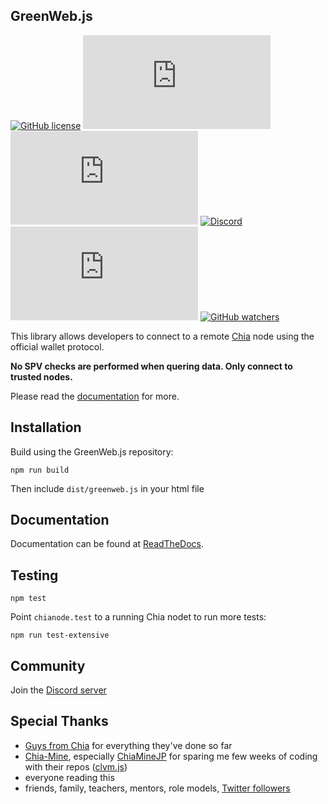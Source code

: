 ## GreenWeb.js

[![GitHub license](https://badgen.net/github/license/yakuhito/GreenWeb.js.svg)](https://github.com/yakuhito/GreenWeb.js/blob/master/LICENSE) [![GitHub commits](https://badgen.net/github/commits/yakuhito/GreenWeb.js)](https://GitHub.com/yakuhito/GreenWeb.js/commit/) [![GitHub latest commit](https://badgen.net/github/last-commit/yakuhito/GreenWeb.js)](https://GitHub.com/yakuhito/GreenWeb.js/commit/) [![Discord](https://badgen.net/badge/icon/discord?icon=discord&label)](https://discord.gg/yNVNvQyYXn) [![GitHub stars](https://badgen.net/github/stars/yakuhito/GreenWeb.js)](https://GitHub.com/yakuhito/GreenWeb.js/stargazers/) [![GitHub watchers](https://badgen.net/github/watchers/yakuhito/GreenWeb.js/)](https://GitHub.com/yakuhito/GreenWeb.js/watchers/)

This library allows developers to connect to a remote [Chia](https://www.chia.net/) node using the official wallet protocol.

**No SPV checks are performed when quering data. Only connect to trusted nodes.**

Please read the [documentation](https://greenwebjs.readthedocs.io) for more.

## Installation

Build using the GreenWeb.js repository:

```
npm run build
```

Then include `dist/greenweb.js` in your html file

## Documentation

Documentation can be found at [ReadTheDocs](https://greenwebjs.readthedocs.io).

## Testing 

```
npm test
```

Point `chianode.test` to a running Chia nodet to run more tests:

```
npm run test-extensive
```

## Community

Join the [Discord server](https://discord.gg/yNVNvQyYXn)

## Special Thanks

* [Guys from Chia](https://www.chia.net/) for everything they've done so far
* [Chia-Mine](https://github.com/Chia-Mine), especially [ChiaMineJP](https://github.com/ChiaMineJP) for sparing me few weeks of coding with their repos ([clvm.js](https://github.com/Chia-Mine/clvm-js))
* everyone reading this
* friends, family, teachers, mentors, role models, [Twitter followers](https://twitter.com/yakuh1t0)